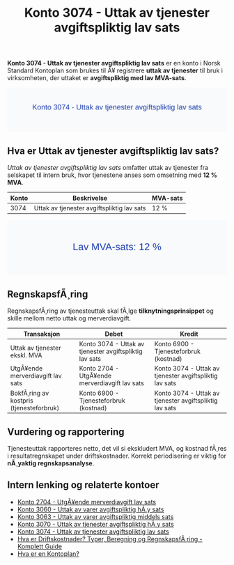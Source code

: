 ﻿---
title: "Konto 3074 - Uttak av tjenester avgiftspliktig lav sats"
meta_title: "3074-uttak-av-tjenester-avgiftspliktig-lav-sats"
meta_description: '**Konto 3074 - Uttak av tjenester avgiftspliktig lav sats** er en konto i Norsk Standard Kontoplan som brukes til Ã¥ registrere **uttak av tjenester** til bruk ...'
slug: 3074-uttak-av-tjenester-avgiftspliktig-lav-sats
type: blog
layout: pages/single
---

**Konto 3074 - Uttak av tjenester avgiftspliktig lav sats** er en konto i Norsk Standard Kontoplan som brukes til Ã¥ registrere **uttak av tjenester** til bruk i virksomheten, der uttaket er **avgiftspliktig med lav MVA-sats**.

![Illustrasjon av konto 3074 Uttak av tjenester avgiftspliktig lav sats](3074-uttak-av-tjenester-avgiftspliktig-lav-sats-image.svg)

## Hva er Uttak av tjenester avgiftspliktig lav sats?

*Uttak av tjenester avgiftspliktig lav sats* omfatter uttak av tjenester fra selskapet til intern bruk, hvor tjenestene anses som omsetning med **12 % MVA**.

| Konto | Beskrivelse                                        | MVA-sats |
|-------|----------------------------------------------------|----------|
| 3074  | Uttak av tjenester avgiftspliktig lav sats         | 12 %     |

![Lav MVA-sats: 12 %](3074-mva-lav-sats.svg)

## RegnskapsfÃ¸ring

RegnskapsfÃ¸ring av tjenesteuttak skal fÃ¸lge **tilknytningsprinsippet** og skille mellom netto uttak og merverdiavgift.

| Transaksjon                                 | Debet                                                 | Kredit                                                 |
|---------------------------------------------|-------------------------------------------------------|--------------------------------------------------------|
| Uttak av tjenester ekskl. MVA               | Konto 3074 - Uttak av tjenester avgiftspliktig lav sats | Konto 6900 - Tjenesteforbruk (kostnad)                 |
| UtgÃ¥ende merverdiavgift lav sats            | Konto 2704 - UtgÃ¥ende merverdiavgift lav sats          | Konto 3074 - Uttak av tjenester avgiftspliktig lav sats |
| BokfÃ¸ring av kostpris (tjenesteforbruk)     | Konto 6900 - Tjenesteforbruk (kostnad)                 | Konto 3074 - Uttak av tjenester avgiftspliktig lav sats |

## Vurdering og rapportering

Tjenesteuttak rapporteres netto, det vil si ekskludert MVA, og kostnad fÃ¸res i resultatregnskapet under driftskostnader. Korrekt periodisering er viktig for **nÃ¸yaktig regnskapsanalyse**.

## Intern lenking og relaterte kontoer

* [Konto 2704 - UtgÃ¥ende merverdiavgift lav sats](/blogs/kontoplan/2704-utgaende-merverdiavgift-lav-sats "Konto 2704 - UtgÃ¥ende merverdiavgift lav sats")
* [Konto 3060 - Uttak av varer avgiftspliktig hÃ¸y sats](/blogs/kontoplan/3060-uttak-av-varer-avgiftspliktig-hoy-sats "Konto 3060 - Uttak av varer avgiftspliktig hÃ¸y sats")
* [Konto 3063 - Uttak av varer avgiftspliktig middels sats](/blogs/kontoplan/3063-uttak-av-varer-avgiftspliktig-middels-sats "Konto 3063 - Uttak av varer avgiftspliktig middels sats")
* [Konto 3070 - Uttak av tjenester avgiftspliktig hÃ¸y sats](/blogs/kontoplan/3070-uttak-av-tjenester-avgiftspliktig-hoy-sats "Konto 3070 - Uttak av tjenester avgiftspliktig hÃ¸y sats")
* [Konto 3074 - Uttak av tjenester avgiftspliktig lav sats](/blogs/kontoplan/3074-uttak-av-tjenester-avgiftspliktig-lav-sats "Konto 3074 - Uttak av tjenester avgiftspliktig lav sats")
* [Hva er Driftskostnader? Typer, Beregning og RegnskapsfÃ¸ring - Komplett Guide](/blogs/regnskap/hva-er-driftskostnader "Hva er Driftskostnader? Typer, Beregning og RegnskapsfÃ¸ring - Komplett Guide")
* [Hva er en Kontoplan?](/blogs/regnskap/hva-er-kontoplan "Hva er en Kontoplan? Komplett Guide til Kontoplaner i Norsk Regnskap")

